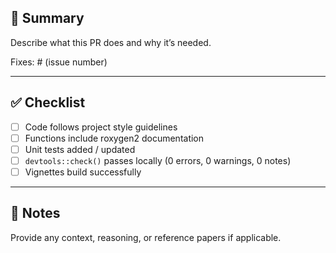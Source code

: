 ## 🧩 Summary

Describe what this PR does and why it’s needed.

Fixes: # (issue number)

---

## ✅ Checklist

- [ ] Code follows project style guidelines
- [ ] Functions include roxygen2 documentation
- [ ] Unit tests added / updated
- [ ] `devtools::check()` passes locally (0 errors, 0 warnings, 0 notes)
- [ ] Vignettes build successfully

---

## 🧠 Notes

Provide any context, reasoning, or reference papers if applicable.
